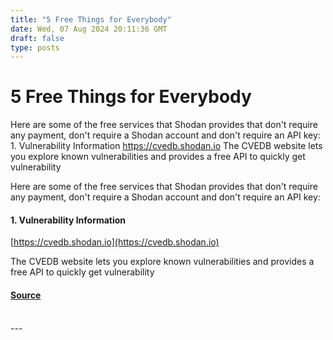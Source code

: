 ```yaml
---
title: "5 Free Things for Everybody"
date: Wed, 07 Aug 2024 20:11:36 GMT
draft: false
type: posts
---
```

# 5 Free Things for Everybody





Here are some of the free services that Shodan provides that don't require any payment, don't require a Shodan account and don't require an API key: 1. Vulnerability Information https://cvedb.shodan.io The CVEDB website lets you explore known vulnerabilities and provides a free API to quickly get vulnerability

Here are some of the free services that Shodan provides that don't require any payment, don't require a Shodan account and don't require an API key:

#### 1\. Vulnerability Information

[https://cvedb.shodan.io](https://cvedb.shodan.io)

The CVEDB website lets you explore known vulnerabilities and provides a free API to quickly get vulnerability

#### [Source](https://blog.shodan.io/5-free-things-for-everybody/)

<br/>
---
